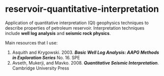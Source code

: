 # reservoir-quantitative-interpretation

Application of quantitative interpretation (QI) geophysics techniques to describe properties of petroleum reservoir. Interpretation techniques include **well log analysis** and **seismic rock physics**. 

Main resources that I use:

1. Asquith and Krygowski. 2003. ***Basic Well Log Analysis: AAPG Methods in Exploration Series*** No. 16. SPE 
2. Avseth, Mukerji, and Mavko. 2008. ***Quantitative Seismic Interpretation***. Cambridge University Press
